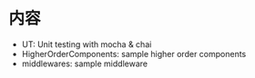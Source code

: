 # 内容
- UT: Unit testing with mocha & chai
- HigherOrderComponents: sample higher order components
- middlewares: sample middleware
